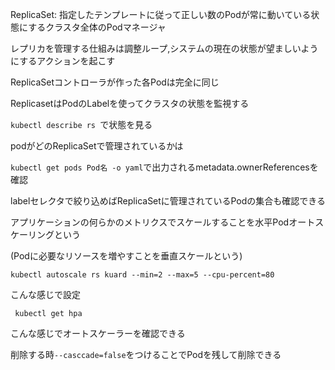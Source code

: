 ReplicaSet: 指定したテンプレートに従って正しい数のPodが常に動いている状態にするクラスタ全体のPodマネージャ

レプリカを管理する仕組みは調整ループ,システムの現在の状態が望ましいようにするアクションを起こす

ReplicaSetコントローラが作った各Podは完全に同じ

ReplicasetはPodのLabelを使ってクラスタの状態を監視する

```kubectl describe rs ```で状態を見る

podがどのReplicaSetで管理されているかは

```kubectl get pods Pod名 -o yaml```で出力されるmetadata.ownerReferencesを確認

labelセレクタで絞り込めばReplicaSetに管理されているPodの集合も確認できる

アプリケーションの何らかのメトリクスでスケールすることを水平Podオートスケーリングという

(Podに必要なリソースを増やすことを垂直スケールという)

```
kubectl autoscale rs kuard --min=2 --max=5 --cpu-percent=80
```
こんな感じで設定

```
 kubectl get hpa
```

こんな感じでオートスケーラーを確認できる

削除する時```--casccade=false```をつけることでPodを残して削除できる